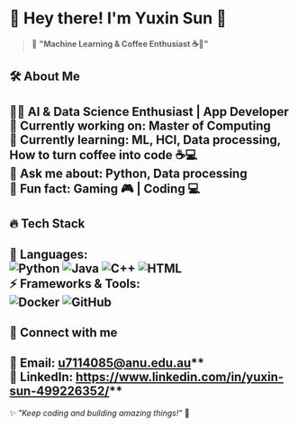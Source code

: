 # 🚀 Hey there! I'm Yuxin Sun 👋  

> 🧠 **"Machine Learning & Coffee Enthusiast ☕🤖"**  

## 🛠 About Me  
👨‍💻 **AI & Data Science Enthusiast | App Developer**  
🔭 **Currently working on:** Master of Computing  
🌱 **Currently learning:** ML, HCI, Data processing, How to turn coffee into code ☕💻  
💬 **Ask me about:** Python, Data processing  
🎨 **Fun fact:** Gaming 🎮 | Coding 💻
---

## 🔥 Tech Stack  
🚀 **Languages:**  
![Python](https://img.shields.io/badge/Python-3776AB?style=for-the-badge&logo=python&logoColor=white)
![Java](https://img.shields.io/badge/Java-007396?style=for-the-badge&logo=java&logoColor=white)
![C++](https://img.shields.io/badge/C++-00599C?style=for-the-badge&logo=cplusplus&logoColor=white)
![HTML](https://img.shields.io/badge/HTML5-E34F26?style=for-the-badge&logo=html5&logoColor=white)  
⚡ **Frameworks & Tools:**  
![Docker](https://img.shields.io/badge/Docker-2496ED?style=for-the-badge&logo=docker&logoColor=white)
![GitHub](https://img.shields.io/badge/GitHub-181717?style=for-the-badge&logo=github&logoColor=white)
---

## 🤝 Connect with me  
📧 **Email:** u7114085@anu.edu.au**  
💼 **LinkedIn:** https://www.linkedin.com/in/yuxin-sun-499226352/**
---

✨ _"Keep coding and building amazing things!"_ 🚀  
